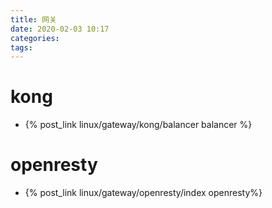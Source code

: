 ```yaml
---
title: 网关
date: 2020-02-03 10:17
categories: 
tags: 
---
```


# kong

- {% post_link linux/gateway/kong/balancer balancer %}

# openresty
- {% post_link linux/gateway/openresty/index openresty%}
